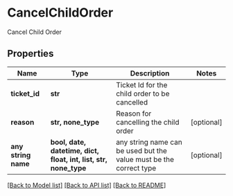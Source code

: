 # CancelChildOrder

Cancel Child Order

## Properties
Name | Type | Description | Notes
------------ | ------------- | ------------- | -------------
**ticket_id** | **str** | Ticket Id for the child order to be cancelled | 
**reason** | **str, none_type** | Reason for cancelling the child order | [optional] 
**any string name** | **bool, date, datetime, dict, float, int, list, str, none_type** | any string name can be used but the value must be the correct type | [optional]

[[Back to Model list]](../README.md#documentation-for-models) [[Back to API list]](../README.md#documentation-for-api-endpoints) [[Back to README]](../README.md)


